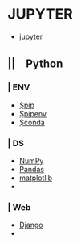 # JUPYTER
- [jupyter](jupyter)

## ||　Python
### | ENV
- [$pip](env_pip)
- [$pipenv](env_pipenv)
- [$conda](env_conda)

### | DS
- [NumPy](ds_numpy)
- [Pandas](ds_pandas)
- [matplotlib](ds_matplotlib)
- []()

### | Web
- [Django](web_django)
- []()
